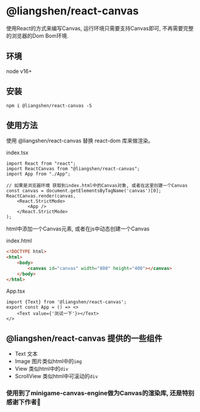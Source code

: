 # @liangshen/react-canvas

使用React的方式来编写Canvas, 运行环境只需要支持Canvas即可, 不再需要完整的浏览器的Dom Bom环境.

## 环境

node v16+


## 安装

```
npm i @liangshen/react-canvas -S
```

## 使用方法
使用 @liangshen/react-canvas 替换 react-dom 库来做渲染。

index.tsx
```tsx
import React from "react";
import ReactCanvas from "@liangshen/react-canvas";
import App from "./App";

// 如果是浏览器环境 获取到index.html中的Canvas对象, 或者在这里创建一个Canvas
const canvas = document.getElementsByTagName('canvas')[0];
ReactCanvas.render(canvas,
    <React.StrictMode>
        <App />
    </React.StrictMode>
);
```

html中添加一个Canvas元素, 或者在js中动态创建一个Canvas

index.html
```html
<!DOCTYPE html>
<html>
    <body>
        <canvas id="canvas" width="800" height="400"></canvas>
    </body>
</html>
```

App.tsx
```tsx
import {Text} from '@liangshen/react-canvas';
export const App = () => <>
    <Text value={'测试一下'}></Text>
</>
```

## @liangshen/react-canvas 提供的一些组件

* Text 文本
* Image 图片类似html中的`img`
* View 类似html中的`div`
* ScrollView 类似html中可滚动的`div`

### 使用到了minigame-canvas-engine做为Canvas的渲染库, 还是特别感谢下作者🙏



